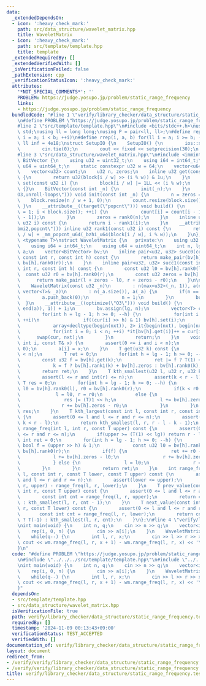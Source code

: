 ```yaml
---
data:
  _extendedDependsOn:
  - icon: ':heavy_check_mark:'
    path: src/data_structure/wavelet_matrix.hpp
    title: WaveletMatrix
  - icon: ':heavy_check_mark:'
    path: src/template/template.hpp
    title: template
  _extendedRequiredBy: []
  _extendedVerifiedWith: []
  _isVerificationFailed: false
  _pathExtension: cpp
  _verificationStatusIcon: ':heavy_check_mark:'
  attributes:
    '*NOT_SPECIAL_COMMENTS*': ''
    PROBLEM: https://judge.yosupo.jp/problem/static_range_frequency
    links:
    - https://judge.yosupo.jp/problem/static_range_frequency
  bundledCode: "#line 1 \"verify/library_checker/data_structure/static_range_frequency.test.cpp\"\
    \n#define PROBLEM \"https://judge.yosupo.jp/problem/static_range_frequency\"\n\
    #line 2 \"src/template/template.hpp\"\n#include <bits/stdc++.h>\nusing namespace\
    \ std;\nusing ll = long long;\nusing P = pair<ll, ll>;\n#define rep(i, a, b) for(ll\
    \ i = a; i < b; ++i)\n#define rrep(i, a, b) for(ll i = a; i >= b; --i)\nconstexpr\
    \ ll inf = 4e18;\nstruct SetupIO {\n    SetupIO() {\n        ios::sync_with_stdio(0);\n\
    \        cin.tie(0);\n        cout << fixed << setprecision(30);\n    }\n} setup_io;\n\
    #line 3 \"src/data_structure/wavelet_matrix.hpp\"\n#include <immintrin.h>\nstruct\
    \ BitVector {\n    using u32 = uint32_t;\n    using i64 = int64_t;\n    using\
    \ u64 = uint64_t;\n    static constexpr u32 w = 64;\n    vector<u64> block;\n\
    \    vector<u32> count;\n    u32 n, zeros;\n    inline u32 get(const u32 i) const\
    \ {\n        return u32(block[i / w] >> (i % w)) & 1u;\n    }\n    inline void\
    \ set(const u32 i) {\n        block[i / w] |= 1LL << (i % w);\n    }\n    BitVector()\
    \ {}\n    BitVector(const int _n) {\n        init(_n);\n    }\n    __attribute__((optimize(\"\
    O3,unroll-loops\"))) void init(const int _n) {\n        n = zeros = _n;\n    \
    \    block.resize(n / w + 1, 0);\n        count.resize(block.size(), 0);\n   \
    \ }\n    __attribute__((target(\"popcnt\"))) void build() {\n        for(u32 i\
    \ = 1; i < block.size(); ++i) {\n            count[i] = count[i - 1] + _mm_popcnt_u64(block[i\
    \ - 1]);\n        }\n        zeros = rank0(n);\n    }\n    inline u32 rank0(const\
    \ u32 i) const {\n        return i - rank1(i);\n    }\n    __attribute__((target(\"\
    bmi2,popcnt\"))) inline u32 rank1(const u32 i) const {\n        return count[i\
    \ / w] + _mm_popcnt_u64(_bzhi_u64(block[i / w], i % w));\n    }\n};\ntemplate\
    \ <typename T>\nstruct WaveletMatrix {\n   private:\n    using u32 = uint32_t;\n\
    \    using i64 = int64_t;\n    using u64 = uint64_t;\n    int n, lg;\n    vector<T>\
    \ a;\n    vector<BitVector> bv;\n    inline pair<u32, u32> succ0(const int l,\
    \ const int r, const int h) const {\n        return make_pair(bv[h].rank0(l),\
    \ bv[h].rank0(r));\n    }\n    inline pair<u32, u32> succ1(const int l, const\
    \ int r, const int h) const {\n        const u32 l0 = bv[h].rank0(l);\n      \
    \  const u32 r0 = bv[h].rank0(r);\n        const u32 zeros = bv[h].zeros;\n  \
    \      return make_pair(l + zeros - l0, r + zeros - r0);\n    }\n\n   public:\n\
    \    WaveletMatrix(const u32 _n)\n        : n(max<u32>(_n, 1)), a(n) {}\n    WaveletMatrix(const\
    \ vector<T>& _a)\n        : n(_a.size()), a(_a) {\n        if(n == 0) {\n    \
    \        a.push_back(0);\n            n = 1;\n        }\n        build();\n  \
    \  }\n    __attribute__((optimize(\"O3\"))) void build() {\n        lg = __lg(max<T>(*max_element(begin(a),\
    \ end(a)), 1)) + 1;\n        bv.assign(lg, n);\n        vector<T> cur = a, nxt(n);\n\
    \        for(int h = lg - 1; h >= 0; --h) {\n            for(int i = 0; i < n;\
    \ ++i)\n                if((cur[i] >> h) & 1) bv[h].set(i);\n            bv[h].build();\n\
    \            array<decltype(begin(nxt)), 2> it{begin(nxt), begin(nxt) + bv[h].zeros};\n\
    \            for(int i = 0; i < n; ++i) *it[bv[h].get(i)]++ = cur[i];\n      \
    \      swap(cur, nxt);\n        }\n        return;\n    }\n    void set(const\
    \ int i, const T& x) {\n        assert(0 <= i and i < n);\n        assert(x >=\
    \ 0);\n        a[i] = x;\n    }\n    T get(u32 k) const {\n        assert(int(k)\
    \ < n);\n        T ret = 0;\n        for(int h = lg - 1; h >= 0; --h) {\n    \
    \        const u32 f = bv[h].get(k);\n            ret |= f ? T(1) << h : 0;\n\
    \            k = f ? bv[h].rank1(k) + bv[h].zeros : bv[h].rank0(k);\n        }\n\
    \        return ret;\n    }\n    T kth_smallest(u32 l, u32 r, u32 k) const {\n\
    \        assert(l <= r and int(r) <= n);\n        assert(k < r - l);\n       \
    \ T res = 0;\n        for(int h = lg - 1; h >= 0; --h) {\n            const u32\
    \ l0 = bv[h].rank0(l), r0 = bv[h].rank0(r);\n            if(k < r0 - l0)\n   \
    \             l = l0, r = r0;\n            else {\n                k -= r0 - l0;\n\
    \                res |= (T)1 << h;\n                l += bv[h].zeros - l0;\n \
    \               r += bv[h].zeros - r0;\n            }\n        }\n        return\
    \ res;\n    }\n    T kth_largest(const int l, const int r, const int k) const\
    \ {\n        assert(0 <= l and l <= r and r <= n);\n        assert(0 <= k and\
    \ k < r - l);\n        return kth_smallest(l, r, r - l - k - 1);\n    }\n    int\
    \ range_freq(int l, int r, const T upper) const {\n        assert(0 <= l and l\
    \ <= r and r <= n);\n        if(upper >= (T(1) << lg)) return r - l;\n       \
    \ int ret = 0;\n        for(int h = lg - 1; h >= 0; --h) {\n            const\
    \ bool f = (upper >> h) & 1;\n            const u32 l0 = bv[h].rank0(l), r0 =\
    \ bv[h].rank0(r);\n            if(f) {\n                ret += r0 - l0;\n    \
    \            l += bv[h].zeros - l0;\n                r += bv[h].zeros - r0;\n\
    \            } else {\n                l = l0;\n                r = r0;\n    \
    \        }\n        }\n        return ret;\n    }\n    int range_freq(const int\
    \ l, const int r, const T lower, const T upper) const {\n        assert(0 <= l\
    \ and l <= r and r <= n);\n        assert(lower <= upper);\n        return range_freq(l,\
    \ r, upper) - range_freq(l, r, lower);\n    }\n    T prev_value(const int l, const\
    \ int r, const T upper) const {\n        assert(0 <= l and l <= r and r <= n);\n\
    \        const int cnt = range_freq(l, r, upper);\n        return cnt == 0 ? T(-1)\
    \ : kth_smallest(l, r, cnt - 1);\n    }\n    T next_value(const int l, const int\
    \ r, const T lower) const {\n        assert(0 <= l and l <= r and r <= n);\n \
    \       const int cnt = range_freq(l, r, lower);\n        return cnt == r - l\
    \ ? T(-1) : kth_smallest(l, r, cnt);\n    }\n};\n#line 4 \"verify/library_checker/data_structure/static_range_frequency.test.cpp\"\
    \nint main(void) {\n    int n, q;\n    cin >> n >> q;\n    vector<int> a(n);\n\
    \    rep(i, 0, n) {\n        cin >> a[i];\n    }\n    WaveletMatrix<int> wm(a);\n\
    \    while(q--) {\n        int l, r, x;\n        cin >> l >> r >> x;\n       \
    \ cout << wm.range_freq(l, r, x + 1) - wm.range_freq(l, r, x) << '\\n';\n    }\n\
    }\n"
  code: "#define PROBLEM \"https://judge.yosupo.jp/problem/static_range_frequency\"\
    \n#include \"../../../src/template/template.hpp\"\n#include \"../../../src/data_structure/wavelet_matrix.hpp\"\
    \nint main(void) {\n    int n, q;\n    cin >> n >> q;\n    vector<int> a(n);\n\
    \    rep(i, 0, n) {\n        cin >> a[i];\n    }\n    WaveletMatrix<int> wm(a);\n\
    \    while(q--) {\n        int l, r, x;\n        cin >> l >> r >> x;\n       \
    \ cout << wm.range_freq(l, r, x + 1) - wm.range_freq(l, r, x) << '\\n';\n    }\n\
    }"
  dependsOn:
  - src/template/template.hpp
  - src/data_structure/wavelet_matrix.hpp
  isVerificationFile: true
  path: verify/library_checker/data_structure/static_range_frequency.test.cpp
  requiredBy: []
  timestamp: '2024-11-09 00:13:43+09:00'
  verificationStatus: TEST_ACCEPTED
  verifiedWith: []
documentation_of: verify/library_checker/data_structure/static_range_frequency.test.cpp
layout: document
redirect_from:
- /verify/verify/library_checker/data_structure/static_range_frequency.test.cpp
- /verify/verify/library_checker/data_structure/static_range_frequency.test.cpp.html
title: verify/library_checker/data_structure/static_range_frequency.test.cpp
---
```

